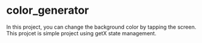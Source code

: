 # color_generator

In this project, you can change the background color by tapping the screen.
This projcet is simple project using getX state management.

